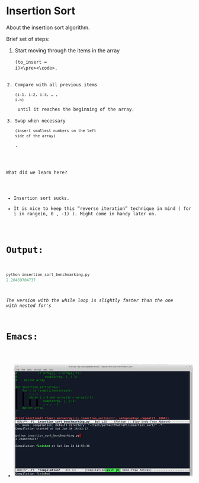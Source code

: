 # Insertion Sort

About the insertion sort algorithm.

Brief set of steps:

1. Start moving through the items in the array <pre><code>(to_insert = i)<\pre><\code>.
2. Compare with all previous items <pre><code>(i-1, i-2, i-3, … , i-n)</pre></code> until it reaches the beginning of the array.
3. Swap when necessary <pre><code>(insert smallest numbers on the left side of the array)</pre></code>.

What did we learn here?

* Insertion sort sucks.
* It is nice to keep this “reverse iteration” technique in mind ( for i in range(n, 0 , -1) ). Might come in handy later on.

# Output:

```python
python insertion_sort_benchmarking.py
2.20469784737
```
*The version with the while loop is slightly faster than the one with nested for's*

# Emacs:
 * ![insertion_emacs](insertion_emacs.jpg) 
